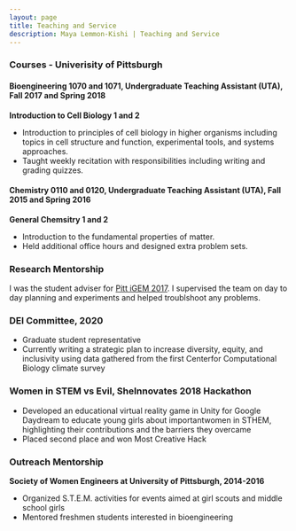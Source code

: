 ```yaml
---
layout: page
title: Teaching and Service 
description: Maya Lemmon-Kishi | Teaching and Service
---
```

### Courses - Univerisity of Pittsburgh
#### Bioengineering 1070 and 1071, Undergraduate Teaching Assistant (UTA), Fall 2017 and Spring 2018
**Introduction to Cell Biology 1 and 2**
<ul>
<li> Introduction to principles of cell biology in higher organisms including topics in cell structure and function, experimental tools, and systems approaches.</li>
<li> Taught weekly recitation with responsibilities including writing and grading quizzes.</li>
</ul> 

#### Chemistry 0110 and 0120, Undergraduate Teaching Assistant (UTA), Fall 2015 and Spring 2016
**General Chemsitry 1 and 2**
<ul>
<li> Introduction to the fundamental properties of matter.</li>
<li> Held additional office hours and designed extra problem sets.</li>
</ul>

### Research Mentorship 
I was the student adviser for <a href="http://2017.igem.org/Team:Pittsburgh">Pitt iGEM 2017</a>. I supervised the team on day to day planning and experiments and helped troublshoot any problems.
 
### DEI Committee, 2020
<ul>
<li>Graduate student representative</li>
<li>Currently writing a strategic plan to increase diversity, equity, and inclusivity using data gathered from the first Centerfor Computational Biology climate survey</li>
</ul>

### Women in STEM vs Evil, SheInnovates 2018 Hackathon
<ul>
<li>Developed an educational virtual reality game in Unity for Google Daydream to educate young girls about importantwomen in STHEM, highlighting their contributions and the barriers they overcame</li>
<li>Placed second place and won Most Creative Hack</li>
</ul>


### Outreach Mentorship
**Society of Women Engineers at University of Pittsburgh, 2014-2016**
<ul>
<li>Organized S.T.E.M. activities for events aimed at girl scouts and middle school girls</li>
<li>Mentored freshmen students interested in bioengineering</li>
</ul>


<!-- Note: this is how to write a comment in HTML. Everything in here won't show up on your webpage.-->

<!--
To increase the size of the title, use fewer # in front of the paper title.
To decrease the size of the title, use more #. 
To remove the italics, remove the * before and after the description
To remove the underline from the title, remove the <u> tags (<u> and </u>)
-->
